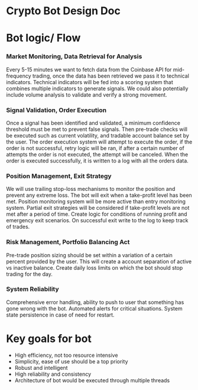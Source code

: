 # Crypto Bot Design Doc

# Bot logic/ Flow

### Market Monitoring, Data Retrieval for Analysis

Every 5-15 minutes we want to fetch data from the Coinbase API for mid-frequency trading, once the data has been retrieved we pass it to technical indicators. Technical indicators will be fed into a scoring system that combines multiple indicators to generate signals. We could also potentially include volume analysis to validate and verify a strong movement. 

### Signal Validation, Order Execution

Once a signal has been identified and validated, a minimum confidence threshold must be met to prevent false signals. Then pre-trade checks will be executed such as current volatility, and tradable account balance set by the user. The order execution system will attempt to execute the order, if the order is not successful, retry logic will be ran, if after a certain number of attempts the order is not executed, the attempt will be canceled. When the order is executed successfully, it is written to a log with all the orders data. 

### Position Management, Exit Strategy

We will use trailing stop-loss mechanisms to monitor the position and prevent any extreme loss. The bot will exit when a take-profit level has been met. Position monitoring system will be more active than entry monitoring system. Partial exit strategies will be considered if take-profit levels are not met after a period of time. Create logic for conditions of running profit and emergency exit scenarios. On successful exit write to the log to keep track of trades. 

### Risk Management, Portfolio Balancing Act

Pre-trade position sizing should be set within a variation of a certain percent provided by the user. This will create a account separation of active vs inactive balance. Create daily loss limits on which the bot should stop trading for the day.

### System Reliability

Comprehensive error handling, ability to push to user that something has gone wrong with the bot. Automated alerts for critical situations. System state persistence in case of need for restart. 

# Key goals for bot

- High efficiency, not too resource intensive
- Simplicity, ease of use should be a top priority
- Robust and intelligent
- High reliability and consistency
- Architecture of bot would be executed through multiple threads